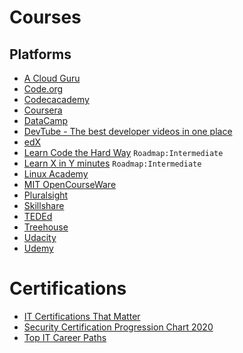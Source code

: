 # Courses

## Platforms

- [A Cloud Guru](https://acloud.guru/)
- [Code.org](https://code.org/)
- [Codecacademy](https://www.codecademy.com/)
- [Coursera](https://www.coursera.org/)
- [DataCamp](https://www.datacamp.com/)
- [DevTube - The best developer videos in one place](https://dev.tube/)
- [edX](https://www.edx.org/)
- [Learn Code the Hard Way](https://learncodethehardway.org/) `Roadmap:Intermediate`
- [Learn X in Y minutes](https://learnxinyminutes.com/) `Roadmap:Intermediate`
- [Linux Academy](https://linuxacademy.com/)
- [MIT OpenCourseWare](https://ocw.mit.edu/index.htm)
- [Pluralsight](https://www.pluralsight.com/)
- [Skillshare](https://www.skillshare.com/)
- [TEDEd](https://ed.ted.com/)
- [Treehouse](https://teamtreehouse.com/)
- [Udacity](https://www.udacity.com/)
- [Udemy](https://www.udemy.com/)

# Certifications

- [IT Certifications That Matter](https://www.pcworld.com/article/209227/it_certifications_that_matter_for_helpdesk_tech_support_pros.html)
- [Security Certification Progression Chart 2020](https://www.reddit.com/r/cybersecurity/comments/e23ffz/security_certification_progression_chart_2020/)
- [Top IT Career Paths](https://www.comptia.org/content/it-careers-path-roadmap)
